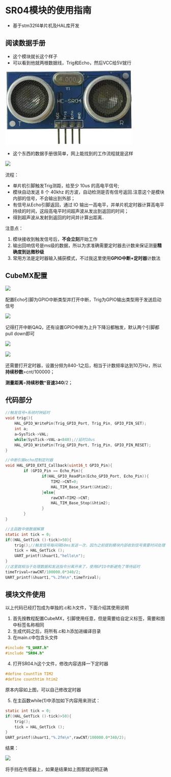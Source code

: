 # SR04模块的使用指南

- 基于stm32f4单片机及HAL库开发

## 阅读数据手册

- 这个模块就长这个样子
- 可以看到他就两根数据线，Trig和Echo，然后VCC给5V就行



![](\linkPic\20191027151225210.jpg)

- 这个东西的数据手册很简单，网上能找到的工作流程就是这样

![](D:\QQ_File\MARKDOWN（笔记什么的）\linkPic\sr04\D.png)

流程：

- 单片机引脚触发Trig测距，给至少 10us 的高电平信号;
- 模块自动发送 8 个 40khz 的方波，自动检测是否有信号返回.注意这个是模块内部的信号，不会输出到外部；
- 有信号从Echo引脚返回，通过 IO 输出一高电平，并单片机定时器计算高电平持续的时间，这段高电平时间超声波从发出到返回的时间；
- 得到超声波从发射到返回的时间并计算出距离．

注意点：

1. 模块接收到触发信号后，**不会立刻**开始工作
2. 输出回响信号是ms级的数据，所以为求准确需要定时器去计数来保证测量**精确度到达微秒级**
3. 常用方法是定时器输入捕获模式，不过我这里使用**GPIO中断+定时器**计数法

## CubeMX配置

![](D:\QQ_File\MARKDOWN（笔记什么的）\linkPic\sr04\sr1.png)

配置Echo引脚为GPIO中断类型并打开中断，Trig为GPIO输出类型用于发送启动信号

![](D:\QQ_File\MARKDOWN（笔记什么的）\linkPic\sr04\sr2.png)

记得打开中断QAQ，还有设置GPIO中断为上升下降沿都触发，默认两个引脚都pull down即可

![](D:\QQ_File\MARKDOWN（笔记什么的）\linkPic\sr04\sr3.png)

![](D:\QQ_File\MARKDOWN（笔记什么的）\linkPic\sr04\sr4.png)

还需要打开定时器，设置分频为840-1之后，相当于计数频率达到10万Hz，所以**持续秒数**=cnt/100000；

**测量距离**=**持续秒数*****音速340**/2；

## 代码部分

```C
//触发信号+系统时钟延时
void trig(){
	HAL_GPIO_WritePin(Trig_GPIO_Port, Trig_Pin, GPIO_PIN_SET);
    int a;
    a=SysTick->VAL;
    while(SysTick->VAL-a<840);//延时10us
	HAL_GPIO_WritePin(Trig_GPIO_Port, Trig_Pin, GPIO_PIN_RESET);
}
```

```C
//中断引脚echo控制定时器
void HAL_GPIO_EXTI_Callback(uint16_t GPIO_Pin){
		if (GPIO_Pin == Echo_Pin){
				if(HAL_GPIO_ReadPin(Echo_GPIO_Port, Echo_Pin)){
					TIM2->CNT=0;
					HAL_TIM_Base_Start(&htim2);
				}else{
					rawCNT=TIM2->CNT;
					HAL_TIM_Base_Stop(&htim2);
				}
		}
}
```

```c
//主函数中做数据解算
static int tick = 0;
if((HAL_GetTick ()-tick)>50){
    trig();//触发信号每间隔50ms发送一次，因为之前提到模块内部收到信号需要时间处理
    tick = HAL_GetTick ();
    UART_printf(&huart1,"hello\n");
}
//这里就相当于处理数据和发送指令分离开来了，使用GPIO中断避免了等待延时
timeTrival=rawCNT/100000.0*340/2;
UART_printf(&huart1,"%.2fm\n",timeTrival);
```

## 模块文件使用

以上代码已经打包成为单独的.c和.h文件，下面介绍其使用说明

1. 首先按教程配置CubeMX，引脚使用任意，但是需要给自定义标签，需要和图中标签名称相同
2. 生成代码之后，将所有.c和.h添加进编译目录
3. 在main.c中包含头文件

```c
#include "S_UART.h"
#include "SR04.h"
```

4. 打开SR04.h这个文件，修改内容选择一下定时器

```c
#define CountTim TIM2
#define counthtim htim2
```

原本内容如上图，可以自己修改定时器

5. 在主函数while(1)中添加如下内容用来测试：

```C
static int tick = 0;
if((HAL_GetTick ()-tick)>50){
    trig();
    tick = HAL_GetTick ();
}
UART_printf(&huart1,"%.2fm\n",rawCNT/100000.0*340/2);
```

结果：

![](D:\QQ_File\MARKDOWN（笔记什么的）\linkPic\sr04\sr05.png)

将手挡在传感器上，如果是结果如上图那就说明正确
